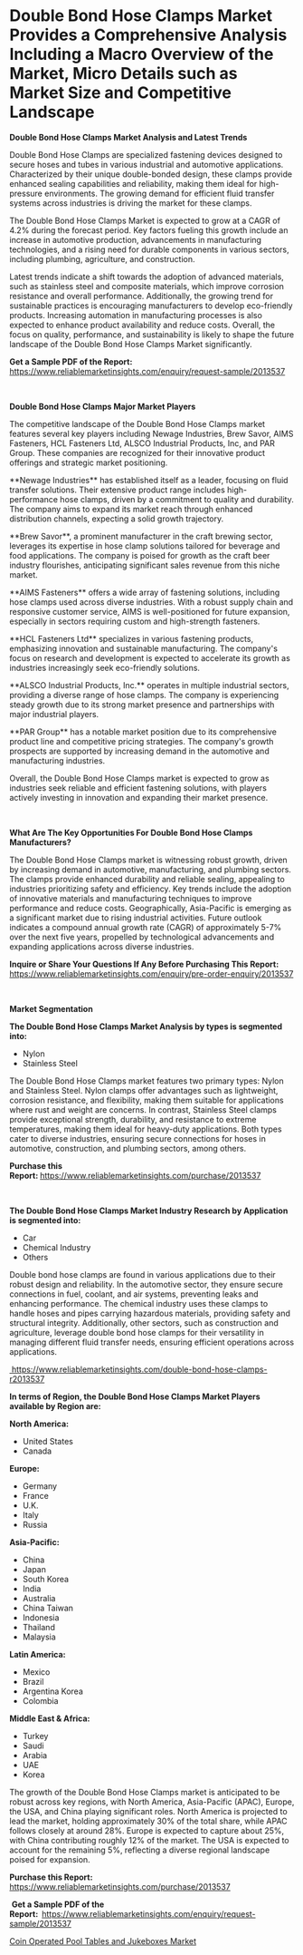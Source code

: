 <p><h1>Double Bond Hose Clamps Market Provides a Comprehensive Analysis Including a Macro Overview of the Market, Micro Details such as Market Size and Competitive Landscape</h1></p><p><strong>Double Bond Hose Clamps Market Analysis and Latest Trends</strong></p>
<p><p>Double Bond Hose Clamps are specialized fastening devices designed to secure hoses and tubes in various industrial and automotive applications. Characterized by their unique double-bonded design, these clamps provide enhanced sealing capabilities and reliability, making them ideal for high-pressure environments. The growing demand for efficient fluid transfer systems across industries is driving the market for these clamps.</p><p>The Double Bond Hose Clamps Market is expected to grow at a CAGR of 4.2% during the forecast period. Key factors fueling this growth include an increase in automotive production, advancements in manufacturing technologies, and a rising need for durable components in various sectors, including plumbing, agriculture, and construction. </p><p>Latest trends indicate a shift towards the adoption of advanced materials, such as stainless steel and composite materials, which improve corrosion resistance and overall performance. Additionally, the growing trend for sustainable practices is encouraging manufacturers to develop eco-friendly products. Increasing automation in manufacturing processes is also expected to enhance product availability and reduce costs. Overall, the focus on quality, performance, and sustainability is likely to shape the future landscape of the Double Bond Hose Clamps Market significantly.</p></p>
<p><strong>Get a Sample PDF of the Report:&nbsp;</strong> <a href="https://www.reliablemarketinsights.com/enquiry/request-sample/2013537?utm_campaign=3586&utm_medium=2&utm_source=Github&utm_content=ia&utm_term=06042025&utm_id=double-bond-hose-clamps">https://www.reliablemarketinsights.com/enquiry/request-sample/2013537</a></p>
<p>&nbsp;</p>
<p><strong>Double Bond Hose Clamps Major Market Players</strong></p>
<p><p>The competitive landscape of the Double Bond Hose Clamps market features several key players including Newage Industries, Brew Savor, AIMS Fasteners, HCL Fasteners Ltd, ALSCO Industrial Products, Inc, and PAR Group. These companies are recognized for their innovative product offerings and strategic market positioning.</p><p>**Newage Industries** has established itself as a leader, focusing on fluid transfer solutions. Their extensive product range includes high-performance hose clamps, driven by a commitment to quality and durability. The company aims to expand its market reach through enhanced distribution channels, expecting a solid growth trajectory.</p><p>**Brew Savor**, a prominent manufacturer in the craft brewing sector, leverages its expertise in hose clamp solutions tailored for beverage and food applications. The company is poised for growth as the craft beer industry flourishes, anticipating significant sales revenue from this niche market.</p><p>**AIMS Fasteners** offers a wide array of fastening solutions, including hose clamps used across diverse industries. With a robust supply chain and responsive customer service, AIMS is well-positioned for future expansion, especially in sectors requiring custom and high-strength fasteners.</p><p>**HCL Fasteners Ltd** specializes in various fastening products, emphasizing innovation and sustainable manufacturing. The company's focus on research and development is expected to accelerate its growth as industries increasingly seek eco-friendly solutions.</p><p>**ALSCO Industrial Products, Inc.** operates in multiple industrial sectors, providing a diverse range of hose clamps. The company is experiencing steady growth due to its strong market presence and partnerships with major industrial players.</p><p>**PAR Group** has a notable market position due to its comprehensive product line and competitive pricing strategies. The company's growth prospects are supported by increasing demand in the automotive and manufacturing industries.</p><p>Overall, the Double Bond Hose Clamps market is expected to grow as industries seek reliable and efficient fastening solutions, with players actively investing in innovation and expanding their market presence.</p></p>
<p>&nbsp;</p>
<p><strong>What Are The Key Opportunities For Double Bond Hose Clamps Manufacturers?</strong></p>
<p><p>The Double Bond Hose Clamps market is witnessing robust growth, driven by increasing demand in automotive, manufacturing, and plumbing sectors. The clamps provide enhanced durability and reliable sealing, appealing to industries prioritizing safety and efficiency. Key trends include the adoption of innovative materials and manufacturing techniques to improve performance and reduce costs. Geographically, Asia-Pacific is emerging as a significant market due to rising industrial activities. Future outlook indicates a compound annual growth rate (CAGR) of approximately 5-7% over the next five years, propelled by technological advancements and expanding applications across diverse industries.</p></p>
<p><strong>Inquire or Share Your Questions If Any Before Purchasing This Report:</strong> <a href="https://www.reliablemarketinsights.com/enquiry/pre-order-enquiry/2013537?utm_campaign=3586&utm_medium=2&utm_source=Github&utm_content=ia&utm_term=06042025&utm_id=double-bond-hose-clamps">https://www.reliablemarketinsights.com/enquiry/pre-order-enquiry/2013537</a></p>
<p>&nbsp;</p>
<p><strong>Market Segmentation</strong></p>
<p><strong>The Double Bond Hose Clamps Market Analysis by types is segmented into:</strong></p>
<p><ul><li>Nylon</li><li>Stainless Steel</li></ul></p>
<p><p>The Double Bond Hose Clamps market features two primary types: Nylon and Stainless Steel. Nylon clamps offer advantages such as lightweight, corrosion resistance, and flexibility, making them suitable for applications where rust and weight are concerns. In contrast, Stainless Steel clamps provide exceptional strength, durability, and resistance to extreme temperatures, making them ideal for heavy-duty applications. Both types cater to diverse industries, ensuring secure connections for hoses in automotive, construction, and plumbing sectors, among others.</p></p>
<p><strong>Purchase this Report:&nbsp;</strong><a href="https://www.reliablemarketinsights.com/purchase/2013537?utm_campaign=3586&utm_medium=2&utm_source=Github&utm_content=ia&utm_term=06042025&utm_id=double-bond-hose-clamps">https://www.reliablemarketinsights.com/purchase/2013537</a></p>
<p>&nbsp;</p>
<p><strong>The Double Bond Hose Clamps Market Industry Research by Application is segmented into:</strong></p>
<p><ul><li>Car</li><li>Chemical Industry</li><li>Others</li></ul></p>
<p><p>Double bond hose clamps are found in various applications due to their robust design and reliability. In the automotive sector, they ensure secure connections in fuel, coolant, and air systems, preventing leaks and enhancing performance. The chemical industry uses these clamps to handle hoses and pipes carrying hazardous materials, providing safety and structural integrity. Additionally, other sectors, such as construction and agriculture, leverage double bond hose clamps for their versatility in managing different fluid transfer needs, ensuring efficient operations across applications.</p></p>
<p><a href="https://www.reliablemarketinsights.com/double-bond-hose-clamps-r2013537?utm_campaign=3586&utm_medium=2&utm_source=Github&utm_content=ia&utm_term=06042025&utm_id=double-bond-hose-clamps">&nbsp;https://www.reliablemarketinsights.com/double-bond-hose-clamps-r2013537</a></p>
<p><strong>In terms of Region, the Double Bond Hose Clamps Market Players available by Region are:</strong></p>
<p>
    <p> <strong> North America: </strong>
        <ul>
            <li>United States</li>
            <li>Canada</li>
        </ul>
        </p> 
    <p> <strong> Europe: </strong>
        <ul>
            <li>Germany</li>
            <li>France</li>
            <li>U.K.</li>
            <li>Italy</li>
            <li>Russia</li>
        </ul>
        </p> 
    <p> <strong> Asia-Pacific: </strong>
        <ul>
            <li>China</li>
            <li>Japan</li>
            <li>South Korea</li>
            <li>India</li>
            <li>Australia</li>
            <li>China Taiwan</li>
            <li>Indonesia</li>
            <li>Thailand</li>
            <li>Malaysia</li>
        </ul>
        </p> 
    <p> <strong> Latin America: </strong>
        <ul>
            <li>Mexico</li>
            <li>Brazil</li>
            <li>Argentina Korea</li>
            <li>Colombia</li>
        </ul>
        </p> 
    <p> <strong> Middle East & Africa: </strong>
        <ul>
            <li>Turkey</li>
            <li>Saudi</li>
            <li>Arabia</li>
            <li>UAE</li>
            <li>Korea</li>
        </ul>
    </p>
    </p>
<p><p>The growth of the Double Bond Hose Clamps market is anticipated to be robust across key regions, with North America, Asia-Pacific (APAC), Europe, the USA, and China playing significant roles. North America is projected to lead the market, holding approximately 30% of the total share, while APAC follows closely at around 28%. Europe is expected to capture about 25%, with China contributing roughly 12% of the market. The USA is expected to account for the remaining 5%, reflecting a diverse regional landscape poised for expansion.</p></p>
<p><strong>Purchase this Report: </strong><a href="https://www.reliablemarketinsights.com/purchase/2013537?utm_campaign=3586&utm_medium=2&utm_source=Github&utm_content=ia&utm_term=06042025&utm_id=double-bond-hose-clamps">https://www.reliablemarketinsights.com/purchase/2013537</a></p>
<p>&nbsp;<strong>Get a Sample PDF of the Report:&nbsp;&nbsp;</strong><a href="https://www.reliablemarketinsights.com/enquiry/request-sample/2013537?utm_campaign=3586&utm_medium=2&utm_source=Github&utm_content=ia&utm_term=06042025&utm_id=double-bond-hose-clamps">https://www.reliablemarketinsights.com/enquiry/request-sample/2013537</a></p>
<p><strong></strong></p>
<p><p><a href="https://github.com/kukolkasimo5/Market-Research-Report-List-1/blob/main/coin-operated-pool-tables-and-jukeboxes-market.md?utm_campaign=3586&utm_medium=2&utm_source=Github&utm_content=ia&utm_term=06042025&utm_id=double-bond-hose-clamps">Coin Operated Pool Tables and Jukeboxes Market</a></p></p>